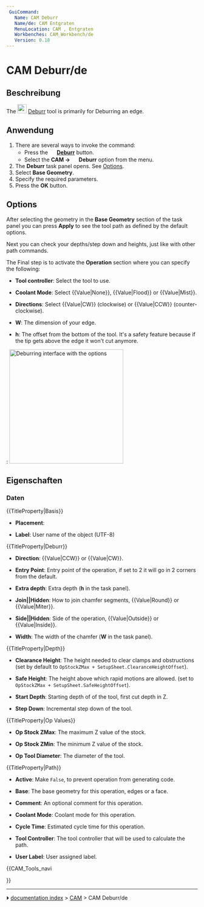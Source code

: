 ```yaml
---
 GuiCommand:
   Name: CAM Deburr
   Name/de: CAM Entgraten
   MenuLocation: CAM , Entgraten
   Workbenches: CAM_Workbench/de
   Version: 0.18
---
```


# CAM Deburr/de



## Beschreibung

The <img alt="" src=images/CAM_Deburr.svg  style="width:24px;"> [Deburr](CAM_Deburr.md) tool is primarily for Deburring an edge.



## Anwendung

1.  There are several ways to invoke the command:
    -   Press the **<img src="images/CAM_Deburr.svg" width=16px> [Deburr](CAM_Deburr.md)** button.
    -   Select the **CAM → <img src="images/CAM_Deburr.svg" width=16px> Deburr** option from the menu.
2.  The **Deburr** task panel opens. See [Options](#Options.md).
3.  Select **Base Geometry**.
4.  Specify the required parameters.
5.  Press the **OK** button.

## Options

After selecting the geometry in the **Base Geometry** section of the task panel you can press **Apply** to see the tool path as defined by the default options.

Next you can check your depths/step down and heights, just like with other path commands.

The Final step is to activate the **Operation** section where you can specify the following:

-    **Tool controller**: Select the tool to use.

-    **Coolant Mode**: Select {{Value|None}}, {{Value|Flood}} or {{Value|Mist}}.

-    **Directions**: Select {{Value|CW}} (clockwise) or {{Value|CCW}} (counter-clockwise).

-    **W**: The dimension of your edge.

-    **h**: The offset from the bottom of the tool. It\'s a safety feature because if the tip gets above the edge it won\'t cut anymore.

:   <img alt="Deburring interface with the options" src=images/Path_Deburr_Operations-tab.png  style="width:300px;">



## Eigenschaften



### Daten


{{TitleProperty|Basis}}

-    **Placement**:

-    **Label**: User name of the object (UTF-8)


{{TitleProperty|Deburr}}

-    **Direction**: {{Value|CCW}} or {{Value|CW}}.

-    **Entry Point**: Entry point of the operation, if set to 2 it will go in 2 corners from the default.

-    **Extra depth**: Extra depth (**h** in the task panel).

-    **Join||Hidden**: How to join chamfer segments, {{Value|Round}} or {{Value|Miter}}.

-    **Side||Hidden**: Side of the operation, {{Value|Outside}} or {{Value|Inside}}.

-    **Width**: The width of the chamfer (**W** in the task panel).


{{TitleProperty|Depth}}

-    **Clearance Height**: The height needed to clear clamps and obstructions (set by default to `OpStockZMax + SetupSheet.ClearanceHeightOffset`).

-    **Safe Height**: The height above which rapid motions are allowed. (set to `OpStockZMax + SetupSheet.SafeHeightOffset`).

-    **Start Depth**: Starting depth of of the tool, first cut depth in Z.

-    **Step Down**: Incremental step down of the tool.


{{TitleProperty|Op Values}}

-    **Op Stock ZMax**: The maximum Z value of the stock.

-    **Op Stock ZMin**: The minimum Z value of the stock.

-    **Op Tool Diameter**: The diameter of the tool.


{{TitleProperty|Path}}

-    **Active**: Make `False`, to prevent operation from generating code.

-    **Base**: The base geometry for this operation, edges or a face.

-    **Comment**: An optional comment for this operation.

-    **Coolant Mode**: Coolant mode for this operation.

-    **Cycle Time**: Estimated cycle time for this operation.

-    **Tool Controller**: The tool controller that will be used to calculate the path.

-    **User Label**: User assigned label.





{{CAM_Tools_navi

}}



---
⏵ [documentation index](../README.md) > [CAM](CAM_Workbench.md) > CAM Deburr/de
